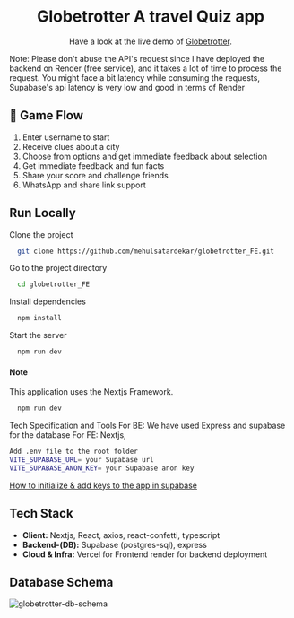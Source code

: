 <div align="center">
  
# Globetrotter A travel Quiz app 
  
 Have a look at the live demo of [Globetrotter](https://globetrotter-fe-psi.vercel.app/).
 
 
</div>

Note: Please don't abuse the API's request since I have deployed the backend on Render (free service), and it takes a lot of time to process the request. You might face a bit latency while consuming the requests, Supabase's api latency is very low and good in terms of Render 

## 📱 Game Flow

1. Enter username to start
2. Receive clues about a city
3. Choose from options and get immediate feedback about selection
4. Get immediate feedback and fun facts
5. Share your score and challenge friends
6. WhatsApp and share link support 

## Run Locally

Clone the project

```bash
  git clone https://github.com/mehulsatardekar/globetrotter_FE.git
```

Go to the project directory

```bash
  cd globetrotter_FE
```

Install dependencies

```bash
  npm install
```

Start the server

```bash
  npm run dev
```

#### Note

This application uses the Nextjs Framework.

```bash
  npm run dev
```

Tech Specification and Tools
For BE: We have used Express and supabase for the database 
For FE: Nextjs, 

```bash
Add .env file to the root folder
VITE_SUPABASE_URL= your Supabase url
VITE_SUPABASE_ANON_KEY= your Supabase anon key
```
[How to initialize & add keys to the app in supabase](https://supabase.com/docs/reference/javascript/initializing)



## Tech Stack

- **Client:** Nextjs, React, axios, react-confetti, typescript
- **Backend-(DB):** Supabase  (postgres-sql), express
- **Cloud & Infra:** Vercel for Frontend render for backend deployment

## Database Schema
![globetrotter-db-schema](https://github.com/user-attachments/assets/09b42a14-97cf-4fe4-9bfb-5406e0d279df)






